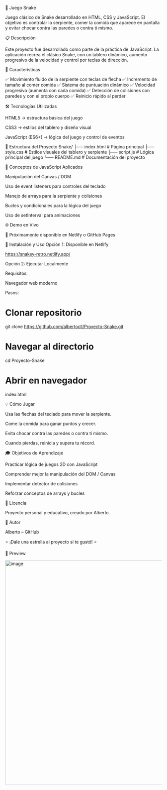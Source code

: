 🐍 Juego Snake

Juego clásico de Snake desarrollado en HTML, CSS y JavaScript. El objetivo es controlar la serpiente, comer la comida que aparece en pantalla y evitar chocar contra las paredes o contra ti mismo.

📋 Descripción

Este proyecto fue desarrollado como parte de la práctica de JavaScript. La aplicación recrea el clásico Snake, con un tablero dinámico, aumento progresivo de la velocidad y control por teclas de dirección.

🚀 Características

✅ Movimiento fluido de la serpiente con teclas de flecha
✅ Incremento de tamaño al comer comida
✅ Sistema de puntuación dinámico
✅ Velocidad progresiva (aumenta con cada comida)
✅ Detección de colisiones con paredes y con el propio cuerpo
✅ Reinicio rápido al perder

🛠️ Tecnologías Utilizadas

HTML5 → estructura básica del juego

CSS3 → estilos del tablero y diseño visual

JavaScript (ES6+) → lógica del juego y control de eventos

📁 Estructura del Proyecto
Snake/
├── index.html   # Página principal
├── style.css    # Estilos visuales del tablero y serpiente
├── script.js    # Lógica principal del juego
└── README.md    # Documentación del proyecto

🎯 Conceptos de JavaScript Aplicados

Manipulación del Canvas / DOM

Uso de event listeners para controles del teclado

Manejo de arrays para la serpiente y colisiones

Bucles y condicionales para la lógica del juego

Uso de setInterval para animaciones

🌐 Demo en Vivo

🔗 Próximamente disponible en Netlify o GitHub Pages

🚀 Instalación y Uso
Opción 1: Disponible en Netlify

https://snakey-retro.netlify.app/

Opción 2: Ejecutar Localmente

Requisitos:

Navegador web moderno

Pasos:

# Clonar repositorio
git clone https://github.com/albertocll/Proyecto-Snake.git  

# Navegar al directorio
cd Proyecto-Snake  

# Abrir en navegador
index.html  

💡 Cómo Jugar

Usa las flechas del teclado para mover la serpiente.

Come la comida para ganar puntos y crecer.

Evita chocar contra las paredes o contra ti mismo.

Cuando pierdas, reinicia y supera tu récord.

🎓 Objetivos de Aprendizaje

Practicar lógica de juegos 2D con JavaScript

Comprender mejor la manipulación del DOM / Canvas

Implementar detector de colisiones

Reforzar conceptos de arrays y bucles

📄 Licencia

Proyecto personal y educativo, creado por Alberto.

👤 Autor

Alberto – GitHub

⭐ ¡Dale una estrella al proyecto si te gustó! ⭐

📸 Preview

<img width="740" height="722" alt="image" src="https://github.com/user-attachments/assets/05d4a835-0948-4121-a58a-f6d7b03708fd" />

